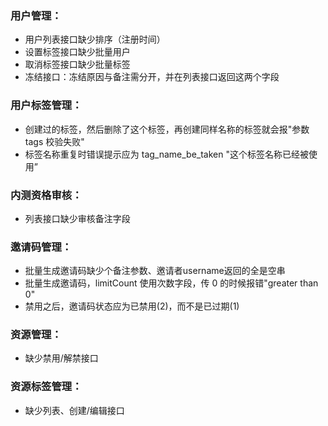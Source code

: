 ### 用户管理：

- 用户列表接口缺少排序（注册时间）
- 设置标签接口缺少批量用户
- 取消标签接口缺少批量标签
- 冻结接口：冻结原因与备注需分开，并在列表接口返回这两个字段

### 用户标签管理：

- 创建过的标签，然后删除了这个标签，再创建同样名称的标签就会报"参数 tags 校验失败"
- 标签名称重复时错误提示应为 tag_name_be_taken "这个标签名称已经被使用”

### 内测资格审核：

- 列表接口缺少审核备注字段

### 邀请码管理：

- 批量生成邀请码缺少个备注参数、邀请者username返回的全是空串
- 批量生成邀请码，limitCount 使用次数字段，传 0 的时候报错"greater than 0"
- 禁用之后，邀请码状态应为已禁用(2)，而不是已过期(1)

### 资源管理：

- 缺少禁用/解禁接口

### 资源标签管理：

- 缺少列表、创建/编辑接口